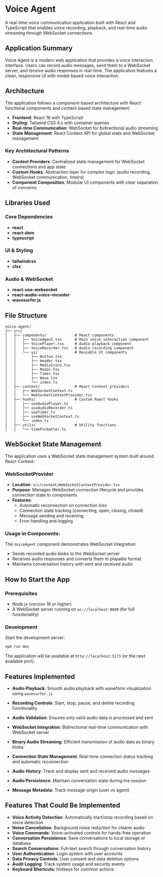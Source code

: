 # Voice Agent

A real-time voice communication application built with React and TypeScript that enables voice recording, playback, and real-time audio streaming through WebSocket connections.

## Application Summary

Voice Agent is a modern web application that provides a voice interaction interface. Users can record audio messages, send them to a WebSocket server, and receive audio responses in real-time. The application features a clean, responsive UI with modal-based voice interaction.

## Architecture

The application follows a component-based architecture with React functional components and context-based state management:

- **Frontend**: React 18 with TypeScript
- **Styling**: Tailwind CSS 4.x with container queries
- **Real-time Communication**: WebSocket for bidirectional audio streaming
- **State Management**: React Context API for global state and WebSocket management

### Key Architectural Patterns

- **Context Providers**: Centralized state management for WebSocket connections and app state
- **Custom Hooks**: Abstraction layer for complex logic (audio recording, WebSocket communication, timers)
- **Component Composition**: Modular UI components with clear separation of concerns
 

## Libraries Used

### Core Dependencies
- **react**  
- **react-dom**   
- **typescript**  

### UI & Styling
- **tailwindcss**  
- **clsx**  

### Audio & WebSocket
- **react-use-websocket**  
- **react-audio-voice-recorder** 
- **wavesurfer.js** 


## File Structure

```
voice-agent/
├── src/
│   ├── components/             # React components
│   │   ├── VoiceAgent.tsx      # Main voice interaction component
│   │   ├── VoicePlayer.tsx     # Audio playback component
│   │   ├── VoiceRecorder.tsx   # Audio recording component
│   │   └── ui/                 # Reusable UI components
│   │       ├── Button.tsx
│   │       ├── Header.tsx
│   │       ├── MediaIcons.tsx
│   │       ├── Modal.tsx
│   │       ├── Timer.tsx
│   │       ├── Wave.tsx
│   │       └── index.ts
│   ├── context/                # React Context providers
│   │   ├── WebSocketContext.ts
│   │   └── WebSocketContextProvider.tsx
│   ├── hooks/                  # Custom React hooks
│   │   ├── useAudioPlayer.ts
│   │   ├── useAudioRecorder.ts
│   │   ├── useTimer.ts
│   │   ├── useWebSocketContext.ts
│   │   └── index.ts
│   ├── utils/                  # Utility functions
│   │   └── timeFormatter.ts
```

## WebSocket State Management

The application uses a WebSocket state management system built around React Context:

### WebSocketProvider
- **Location**: `src/context/WebSocketContextProvider.tsx`
- **Purpose**: Manages WebSocket connection lifecycle and provides connection state to components
- **Features**:
  - Automatic reconnection on connection loss
  - Connection state tracking (connecting, open, closing, closed)
  - Message sending and receiving
  - Error handling and logging
 
### Usage in Components:
The `VoiceAgent` component demonstrates WebSocket integration:
- Sends recorded audio blobs to the WebSocket server
- Receives audio responses and converts them to playable format
- Maintains conversation history with sent and received audio
 
## How to Start the App

### Prerequisites
- Node.js (version 16 or higher)
- A WebSocket server running on `ws://localhost:8080` (for full functionality)
 

### Development
Start the development server:
```bash
npm run dev
```

The application will be available at `http://localhost:5173` (or the next available port).

## Features Implemented


- **Audio Playback**: Smooth audio playback with waveform visualization using `wavesurfer.js`
- **Recording Controls**: Start, stop, pause, and delete recording functionality
- **Audio Validation**: Ensures only valid audio data is processed and sent


- **WebSocket Integration**: Bidirectional real-time communication with WebSocket server
- **Binary Audio Streaming**: Efficient transmission of audio data as binary blobs
- **Connection State Management**: Real-time connection status tracking and automatic reconnection

- **Audio History**: Track and display sent and received audio messages
- **Audio Persistence**: Maintain conversation state during the session
- **Message Metadata**: Track message origin (user vs agent)



## Features That Could Be Implemented

- **Voice Activity Detection**: Automatically start/stop recording based on voice detection
- **Noise Cancellation**: Background noise reduction for clearer audio
- **Voice Commands**: Voice-activated controls for hands-free operation
- **Conversation Persistence**: Save conversations to local storage or database
- **Search Conversations**: Full-text search through conversation history
- **User Authentication**: Login system with user accounts
- **Data Privacy Controls**: User consent and data deletion options
- **Audit Logging**: Track system usage and security events
- **Keyboard Shortcuts**: Hotkeys for common actions